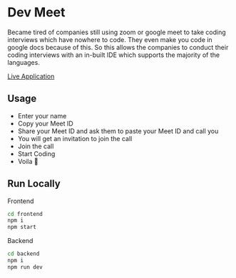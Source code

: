 # Dev Meet

Became tired of companies still using zoom or google meet to take coding interviews which have nowhere to code. They even make you code in google docs because of this. So this allows the companies to conduct their coding interviews with an in-built IDE which supports the majority of the languages.

[Live Application](https://developermeet.vercel.app)

## Usage

- Enter your name
- Copy your Meet ID
- Share your Meet ID and ask them to paste your Meet ID and call you
- You will get an invitation to join the call
- Join the call
- Start Coding
- Voila 🎉

## Run Locally

Frontend

```bash
cd frontend
npm i
npm start
```

Backend

```bash
cd backend
npm i
npm run dev
```
